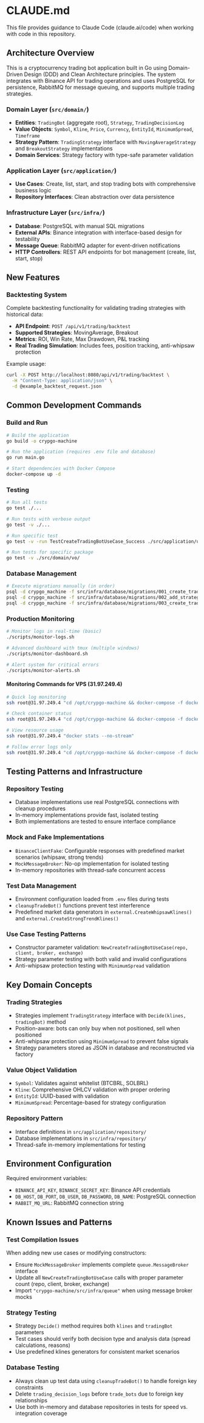 # CLAUDE.md

This file provides guidance to Claude Code (claude.ai/code) when working with code in this repository.

## Architecture Overview

This is a cryptocurrency trading bot application built in Go using Domain-Driven Design (DDD) and Clean Architecture principles. The system integrates with Binance API for trading operations and uses PostgreSQL for persistence, RabbitMQ for message queuing, and supports multiple trading strategies.

### Domain Layer (`src/domain/`)
- **Entities**: `TradingBot` (aggregate root), `Strategy`, `TradingDecisionLog` 
- **Value Objects**: `Symbol`, `Kline`, `Price`, `Currency`, `EntityId`, `MinimumSpread`, `Timeframe`
- **Strategy Pattern**: `TradingStrategy` interface with `MovingAverageStrategy` and `BreakoutStrategy` implementations
- **Domain Services**: Strategy factory with type-safe parameter validation

### Application Layer (`src/application/`)
- **Use Cases**: Create, list, start, and stop trading bots with comprehensive business logic
- **Repository Interfaces**: Clean abstraction over data persistence

### Infrastructure Layer (`src/infra/`)
- **Database**: PostgreSQL with manual SQL migrations
- **External APIs**: Binance integration with interface-based design for testability
- **Message Queue**: RabbitMQ adapter for event-driven notifications
- **HTTP Controllers**: REST API endpoints for bot management (create, list, start, stop)

## New Features

### Backtesting System
Complete backtesting functionality for validating trading strategies with historical data:
- **API Endpoint**: `POST /api/v1/trading/backtest`
- **Supported Strategies**: MovingAverage, Breakout
- **Metrics**: ROI, Win Rate, Max Drawdown, P&L tracking
- **Real Trading Simulation**: Includes fees, position tracking, anti-whipsaw protection

Example usage:
```bash
curl -X POST http://localhost:8080/api/v1/trading/backtest \
  -H "Content-Type: application/json" \
  -d @example_backtest_request.json
```

## Common Development Commands

### Build and Run
```bash
# Build the application
go build -o crypgo-machine

# Run the application (requires .env file and database)
go run main.go

# Start dependencies with Docker Compose
docker-compose up -d
```

### Testing
```bash
# Run all tests
go test ./...

# Run tests with verbose output
go test -v ./...

# Run specific test
go test -v -run TestCreateTradingBotUseCase_Success ./src/application/usecase

# Run tests for specific package
go test -v ./src/domain/vo/
```

### Database Management
```bash
# Execute migrations manually (in order)
psql -d crypgo_machine -f src/infra/database/migrations/001_create_trade_bots_table.sql
psql -d crypgo_machine -f src/infra/database/migrations/002_add_strategy_params_column.sql
psql -d crypgo_machine -f src/infra/database/migrations/003_create_trading_decision_logs_table.sql
```

### Production Monitoring
```bash
# Monitor logs in real-time (basic)
./scripts/monitor-logs.sh

# Advanced dashboard with tmux (multiple windows)
./scripts/monitor-dashboard.sh

# Alert system for critical errors
./scripts/monitor-alerts.sh
```

#### Monitoring Commands for VPS (31.97.249.4)
```bash
# Quick log monitoring
ssh root@31.97.249.4 "cd /opt/crypgo-machine && docker-compose -f docker-compose.full.yml logs -f --tail 50 crypgo-app"

# Check container status
ssh root@31.97.249.4 "cd /opt/crypgo-machine && docker-compose -f docker-compose.full.yml ps"

# View resource usage
ssh root@31.97.249.4 "docker stats --no-stream"

# Follow error logs only
ssh root@31.97.249.4 "cd /opt/crypgo-machine && docker-compose -f docker-compose.full.yml logs -f | grep -i -E 'error|warn|fatal'"
```

## Testing Patterns and Infrastructure

### Repository Testing
- Database implementations use real PostgreSQL connections with cleanup procedures
- In-memory implementations provide fast, isolated testing
- Both implementations are tested to ensure interface compliance

### Mock and Fake Implementations
- `BinanceClientFake`: Configurable responses with predefined market scenarios (whipsaw, strong trends)
- `MockMessageBroker`: No-op implementation for isolated testing
- In-memory repositories with thread-safe concurrent access

### Test Data Management
- Environment configuration loaded from `.env` files during tests
- `cleanupTradeBot()` functions prevent test interference
- Predefined market data generators in `external.CreateWhipsawKlines()` and `external.CreateStrongTrendKlines()`

### Use Case Testing Patterns
- Constructor parameter validation: `NewCreateTradingBotUseCase(repo, client, broker, exchange)`
- Strategy parameter testing with both valid and invalid configurations
- Anti-whipsaw protection testing with `MinimumSpread` validation

## Key Domain Concepts

### Trading Strategies
- Strategies implement `TradingStrategy` interface with `Decide(klines, tradingBot)` method
- Position-aware: bots can only buy when not positioned, sell when positioned
- Anti-whipsaw protection using `MinimumSpread` to prevent false signals
- Strategy parameters stored as JSON in database and reconstructed via factory

### Value Object Validation
- `Symbol`: Validates against whitelist (BTCBRL, SOLBRL)
- `Kline`: Comprehensive OHLCV validation with proper ordering
- `EntityId`: UUID-based with validation
- `MinimumSpread`: Percentage-based for strategy configuration

### Repository Pattern
- Interface definitions in `src/application/repository/`
- Database implementations in `src/infra/repository/`
- Thread-safe in-memory implementations for testing

## Environment Configuration

Required environment variables:
- `BINANCE_API_KEY`, `BINANCE_SECRET_KEY`: Binance API credentials
- `DB_HOST`, `DB_PORT`, `DB_USER`, `DB_PASSWORD`, `DB_NAME`: PostgreSQL connection
- `RABBIT_MQ_URL`: RabbitMQ connection string

## Known Issues and Patterns

### Test Compilation Issues
When adding new use cases or modifying constructors:
- Ensure `MockMessageBroker` implements complete `queue.MessageBroker` interface
- Update all `NewCreateTradingBotUseCase` calls with proper parameter count (repo, client, broker, exchange)
- Import `"crypgo-machine/src/infra/queue"` when using message broker mocks

### Strategy Testing
- Strategy `Decide()` method requires both `klines` and `tradingBot` parameters
- Test cases should verify both decision type and analysis data (spread calculations, reasons)
- Use predefined klines generators for consistent market scenarios

### Database Testing
- Always clean up test data using `cleanupTradeBot()` to handle foreign key constraints
- Delete `trading_decision_logs` before `trade_bots` due to foreign key relationships
- Use both in-memory and database repositories in tests for speed vs. integration coverage